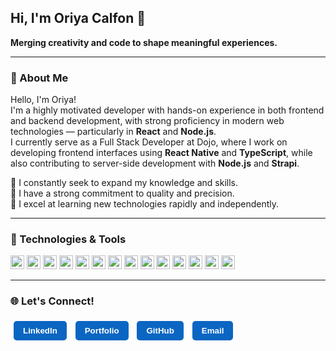 ## Hi, I'm Oriya Calfon 👋  
**Merging creativity and code to shape meaningful experiences.**

---

### 🌟 About Me

Hello, I'm Oriya!  
I'm a highly motivated developer with hands-on experience in both frontend and backend development, with strong proficiency in modern web technologies — particularly in **React** and **Node.js**.  
I currently serve as a Full Stack Developer at Dojo, where I work on developing frontend interfaces using **React Native** and **TypeScript**, while also contributing to server-side development with **Node.js** and **Strapi**.  

🚀 I constantly seek to expand my knowledge and skills.  
🎯 I have a strong commitment to quality and precision.  
🧠 I excel at learning new technologies rapidly and independently.  

---

### 🔧 Technologies & Tools

<p align="left">
  <img src="https://cdn.jsdelivr.net/gh/devicons/devicon/icons/javascript/javascript-original.svg" height="22" alt="JavaScript" />
  <img src="https://cdn.jsdelivr.net/gh/devicons/devicon/icons/typescript/typescript-original.svg" height="22" alt="TypeScript" />
  <img src="https://cdn.jsdelivr.net/gh/devicons/devicon/icons/html5/html5-original.svg" height="22" alt="HTML" />
  <img src="https://cdn.jsdelivr.net/gh/devicons/devicon/icons/css3/css3-original.svg" height="22" alt="CSS" />
  <img src="https://cdn.jsdelivr.net/gh/devicons/devicon/icons/react/react-original.svg" height="22" alt="React" />
  <img src="https://cdn.jsdelivr.net/gh/devicons/devicon/icons/redux/redux-original.svg" height="22" alt="Redux" />
  <img src="https://cdn.jsdelivr.net/gh/devicons/devicon/icons/nodejs/nodejs-original.svg" height="22" alt="Node.js" />
  <img src="https://cdn.jsdelivr.net/gh/devicons/devicon/icons/dot-net/dot-net-original.svg" height="22" alt=".NET" />
  <img src="https://cdn.jsdelivr.net/gh/devicons/devicon/icons/java/java-original.svg" height="22" alt="Java" />
  <img src="https://cdn.jsdelivr.net/gh/devicons/devicon/icons/git/git-original.svg" height="22" alt="Git" />
  <img src="https://cdn.jsdelivr.net/gh/devicons/devicon/icons/github/github-original.svg" height="22" alt="GitHub" />
  <img src="https://cdn.jsdelivr.net/gh/devicons/devicon/icons/docker/docker-original.svg" height="22" alt="Docker" />
  <img src="https://cdn.jsdelivr.net/gh/devicons/devicon/icons/figma/figma-original.svg" height="22" alt="Figma" />
  <img src="https://cdn.jsdelivr.net/gh/devicons/devicon/icons/postman/postman-original.svg" height="22" alt="Postman" />
</p>

---

### 🌐 Let's Connect!

<a href="https://www.linkedin.com/in/oriya-calfon-5a44a4233/" style="text-decoration:none;">
  <button style="background-color:#0A66C2; color:white; border:none; padding:8px 15px; border-radius:5px; font-weight:bold; cursor:pointer; margin:5px;">
    LinkedIn
  </button>
</a>

<a href="https://oriya-calfon-portfolio.netlify.app/" style="text-decoration:none;">
  <button style="background-color:#0A66C2; color:white; border:none; padding:8px 15px; border-radius:5px; font-weight:bold; cursor:pointer; margin:5px;">
    Portfolio
  </button>
</a>

<a href="https://github.com/OriyaCalfon" style="text-decoration:none;">
  <button style="background-color:#0A66C2; color:white; border:none; padding:8px 15px; border-radius:5px; font-weight:bold; cursor:pointer; margin:5px;">
    GitHub
  </button>
</a>

<a href="mailto:or99330@gmail.com" style="text-decoration:none;">
  <button style="background-color:#0A66C2; color:white; border:none; padding:8px 15px; border-radius:5px; font-weight:bold; cursor:pointer; margin:5px;">
    Email
  </button>
</a>


